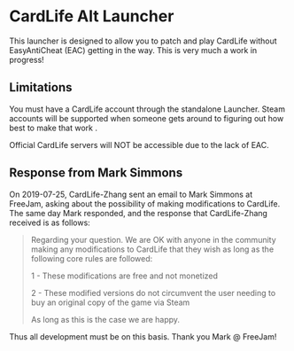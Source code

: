 # CardLife Alt Launcher
This launcher is designed to allow you to patch and play CardLife without EasyAntiCheat (EAC) getting in the way. This is very much a work in progress!

## Limitations
You must have a CardLife account through the standalone Launcher. Steam accounts will be supported when someone gets around to figuring out how best to make that work .

Official CardLife servers will NOT be accessible due to the lack of EAC.


## Response from Mark Simmons
On 2019-07-25, CardLife-Zhang sent an email to Mark Simmons at FreeJam, asking about the possibility of making modifications to CardLife. The same day Mark responded, and the response that CardLife-Zhang received is as follows:

> Regarding your question. We are OK with anyone in the community making any 
> modifications to CardLife that they wish as long as the following core 
> rules are followed:
>
> 1 - These modifications are free and not monetized
>
> 2 - These modified versions do not circumvent the user needing to buy an original copy of the game via Steam
>
> As long as this is the case we are happy.

Thus all development must be on this basis. Thank you Mark @ FreeJam!

